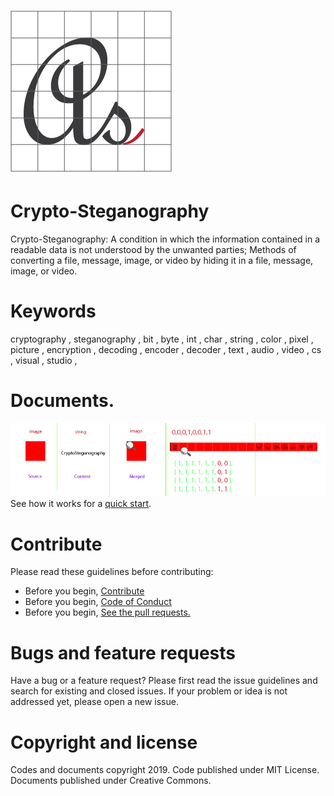# ![Logo](docs/media/favicon.png)

# Crypto-Steganography

Crypto-Steganography: A condition in which the information contained in a readable data is not understood by the unwanted parties; Methods of converting a file, message, image, or video by hiding it in a file, message, image, or video.

# Keywords
cryptography , steganography , bit , byte , int , char , string , color , pixel , picture , encryption , decoding , encoder , decoder , text , audio , video , cs , visual , studio , 

# Documents.

![steganography](docs/media/steganography.jpg)
See how it works for a [quick start](docs/how-do-i-start.md).

# Contribute

Please read these guidelines before contributing:

- Before you begin, [Contribute](CONTRIBUTING.md)
- Before you begin, [Code of Conduct](CODE_OF_CONDUCT.md)
- Before you begin, [See the pull requests.](../../pulls)

# Bugs and feature requests

Have a bug or a feature request? Please first read the issue guidelines and search for existing and closed issues. If your problem or idea is not addressed yet, please open a new issue.

# Copyright and license

Codes and documents copyright 2019. Code published under MIT License. Documents published under Creative Commons.
